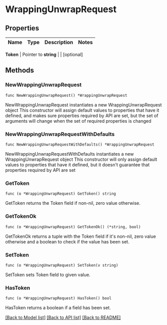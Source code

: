 # WrappingUnwrapRequest


## Properties

Name | Type | Description | Notes
------------ | ------------- | ------------- | -------------


**Token** | Pointer to **string** |  | [optional] 



## Methods


### NewWrappingUnwrapRequest

`func NewWrappingUnwrapRequest() *WrappingUnwrapRequest`

NewWrappingUnwrapRequest instantiates a new WrappingUnwrapRequest object
This constructor will assign default values to properties that have it defined,
and makes sure properties required by API are set, but the set of arguments
will change when the set of required properties is changed

### NewWrappingUnwrapRequestWithDefaults

`func NewWrappingUnwrapRequestWithDefaults() *WrappingUnwrapRequest`

NewWrappingUnwrapRequestWithDefaults instantiates a new WrappingUnwrapRequest object
This constructor will only assign default values to properties that have it defined,
but it doesn't guarantee that properties required by API are set


### GetToken

`func (o *WrappingUnwrapRequest) GetToken() string`

GetToken returns the Token field if non-nil, zero value otherwise.

### GetTokenOk

`func (o *WrappingUnwrapRequest) GetTokenOk() (*string, bool)`

GetTokenOk returns a tuple with the Token field if it's non-nil, zero value otherwise
and a boolean to check if the value has been set.

### SetToken

`func (o *WrappingUnwrapRequest) SetToken(v string)`

SetToken sets Token field to given value.


### HasToken

`func (o *WrappingUnwrapRequest) HasToken() bool`

HasToken returns a boolean if a field has been set.









[[Back to Model list]](../README.md#documentation-for-models) [[Back to API list]](../README.md#documentation-for-api-endpoints) [[Back to README]](../README.md)


